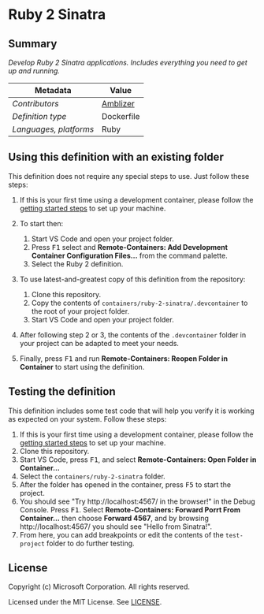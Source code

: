 # Ruby 2 Sinatra

## Summary

*Develop Ruby 2 Sinatra applications. Includes everything you need to get up and running.*

| Metadata | Value |  
|----------|-------|
| *Contributors* | [Amblizer][la] |
| *Definition type* | Dockerfile |
| *Languages, platforms* | Ruby |

## Using this definition with an existing folder

This definition does not require any special steps to use. Just follow these steps:

1. If this is your first time using a development container, please follow the [getting started steps](https://aka.ms/vscode-remote/containers/getting-started) to set up your machine.

2. To start then:
   1. Start VS Code and open your project folder.
   2. Press <kbd>F1</kbd> select and **Remote-Containers: Add Development Container Configuration Files...** from the command palette.
   3. Select the Ruby 2 definition.

3. To use latest-and-greatest copy of this definition from the repository:
   1. Clone this repository.
   2. Copy the contents of `containers/ruby-2-sinatra/.devcontainer` to the root of your project folder.
   3. Start VS Code and open your project folder.

4. After following step 2 or 3, the contents of the `.devcontainer` folder in your project can be adapted to meet your needs.

5. Finally, press <kbd>F1</kbd> and run **Remote-Containers: Reopen Folder in Container** to start using the definition.

## Testing the definition

This definition includes some test code that will help you verify it is working as expected on your system. Follow these steps:

1. If this is your first time using a development container, please follow the [getting started steps](https://aka.ms/vscode-remote/containers/getting-started) to set up your machine.
2. Clone this repository.
3. Start VS Code, press <kbd>F1</kbd>, and select **Remote-Containers: Open Folder in Container...**
4. Select the `containers/ruby-2-sinatra` folder.
5. After the folder has opened in the container, press <kbd>F5</kbd> to start the project.
6. You should see "Try http://localhost:4567/ in the browser!" in the Debug Console. Press <kbd>F1</kbd>. Select **Remote-Containers: Forward Porrt From Container...** then choose **Forward 4567**, and by browsing http://localhost:4567/ you should see "Hello from Sinatra!".
7. From here, you can add breakpoints or edit the contents of the `test-project` folder to do further testing.

## License

Copyright (c) Microsoft Corporation. All rights reserved.

Licensed under the MIT License. See [LICENSE](https://github.com/Microsoft/vscode-dev-containers/blob/master/LICENSE).

<!-- links -->
[la]: https://code.mzhao.page/
